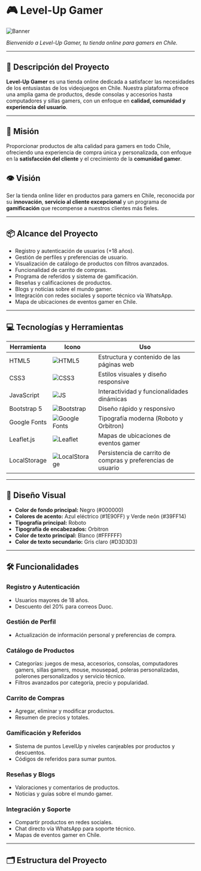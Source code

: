 # 🎮 Level-Up Gamer

![Banner](https://i.imgur.com/3LPPXL7.png)

*Bienvenido a Level-Up Gamer, tu tienda online para gamers en Chile.*

---

## 🌟 Descripción del Proyecto
**Level-Up Gamer** es una tienda online dedicada a satisfacer las necesidades de los entusiastas de los videojuegos en Chile. Nuestra plataforma ofrece una amplia gama de productos, desde consolas y accesorios hasta computadores y sillas gamers, con un enfoque en **calidad, comunidad y experiencia del usuario**.  

---

## 🎯 Misión
Proporcionar productos de alta calidad para gamers en todo Chile, ofreciendo una experiencia de compra única y personalizada, con enfoque en la **satisfacción del cliente** y el crecimiento de la **comunidad gamer**.

## 👁️ Visión
Ser la tienda online líder en productos para gamers en Chile, reconocida por su **innovación**, **servicio al cliente excepcional** y un programa de **gamificación** que recompense a nuestros clientes más fieles.

---

## 📦 Alcance del Proyecto
- Registro y autenticación de usuarios (+18 años).  
- Gestión de perfiles y preferencias de usuario.  
- Visualización de catálogo de productos con filtros avanzados.  
- Funcionalidad de carrito de compras.  
- Programa de referidos y sistema de gamificación.  
- Reseñas y calificaciones de productos.  
- Blogs y noticias sobre el mundo gamer.  
- Integración con redes sociales y soporte técnico vía WhatsApp.  
- Mapa de ubicaciones de eventos gamer en Chile.  

---

## 💻 Tecnologías y Herramientas
| Herramienta | Icono | Uso |
|------------|-------|-----|
| HTML5 | ![HTML5](https://img.shields.io/badge/HTML5-E34F26?style=flat&logo=html5&logoColor=white) | Estructura y contenido de las páginas web |
| CSS3 | ![CSS3](https://img.shields.io/badge/CSS3-1572B6?style=flat&logo=css3&logoColor=white) | Estilos visuales y diseño responsive |
| JavaScript | ![JS](https://img.shields.io/badge/JavaScript-F7DF1E?style=flat&logo=javascript&logoColor=black) | Interactividad y funcionalidades dinámicas |
| Bootstrap 5 | ![Bootstrap](https://img.shields.io/badge/Bootstrap-7952B3?style=flat&logo=bootstrap&logoColor=white) | Diseño rápido y responsivo |
| Google Fonts | ![Google Fonts](https://img.shields.io/badge/Fonts-4285F4?style=flat&logo=google&logoColor=white) | Tipografía moderna (Roboto y Orbitron) |
| Leaflet.js | ![Leaflet](https://img.shields.io/badge/Leaflet-2A93EE?style=flat&logo=leaflet&logoColor=white) | Mapas de ubicaciones de eventos gamer |
| LocalStorage | ![LocalStorage](https://img.shields.io/badge/LocalStorage-FFA500?style=flat&logo=javascript&logoColor=white) | Persistencia de carrito de compras y preferencias de usuario |

---

## 🎨 Diseño Visual
- **Color de fondo principal:** Negro (#000000)  
- **Colores de acento:** Azul eléctrico (#1E90FF) y Verde neón (#39FF14)  
- **Tipografía principal:** Roboto  
- **Tipografía de encabezados:** Orbitron  
- **Color de texto principal:** Blanco (#FFFFFF)  
- **Color de texto secundario:** Gris claro (#D3D3D3)

---

## 🛠️ Funcionalidades
### Registro y Autenticación
- Usuarios mayores de 18 años.  
- Descuento del 20% para correos Duoc.  

### Gestión de Perfil
- Actualización de información personal y preferencias de compra.  

### Catálogo de Productos
- Categorías: juegos de mesa, accesorios, consolas, computadores gamers, sillas gamers, mouse, mousepad, poleras personalizadas, polerones personalizados y servicio técnico.  
- Filtros avanzados por categoría, precio y popularidad.  

### Carrito de Compras
- Agregar, eliminar y modificar productos.  
- Resumen de precios y totales.  

### Gamificación y Referidos
- Sistema de puntos LevelUp y niveles canjeables por productos y descuentos.  
- Códigos de referidos para sumar puntos.  

### Reseñas y Blogs
- Valoraciones y comentarios de productos.  
- Noticias y guías sobre el mundo gamer.  

### Integración y Soporte
- Compartir productos en redes sociales.  
- Chat directo vía WhatsApp para soporte técnico.  
- Mapas de eventos gamer en Chile.  

---

## 🗂️ Estructura del Proyecto
